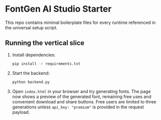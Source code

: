 # FontGen AI Studio Starter

This repo contains minimal boilerplate files for every runtime referenced in the universal setup script.

## Running the vertical slice

1. Install dependencies:
   ```bash
   pip install -r requirements.txt
   ```
2. Start the backend:
   ```bash
   python backend.py
   ```
3. Open `index.html` in your browser and try generating fonts. The page now shows a preview of the generated font, remaining free uses and convenient download and share buttons. Free users are limited to three generations unless `api_key: "premium"` is provided in the request payload.
